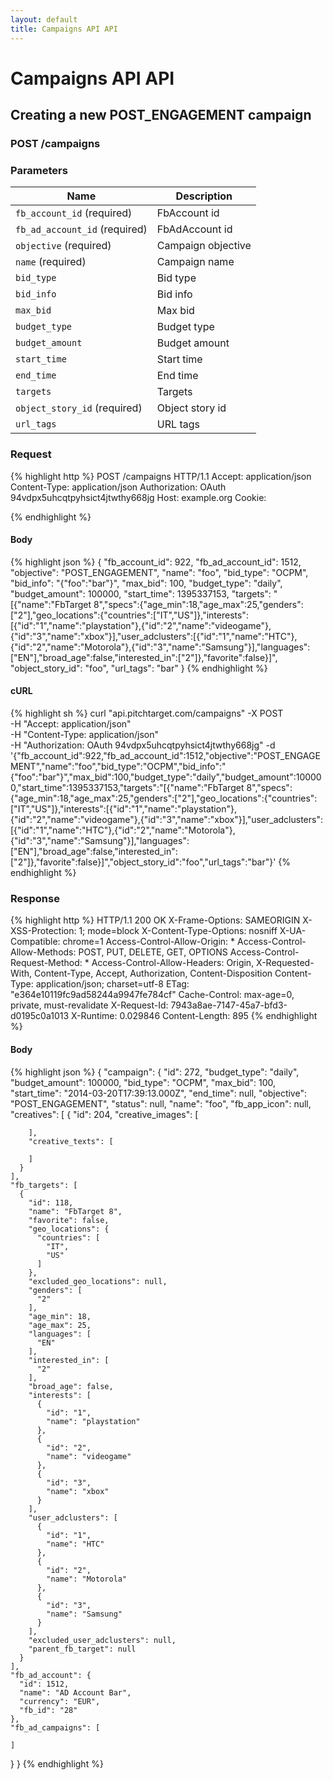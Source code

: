 ```yaml
---
layout: default
title: Campaigns API API
---
```


# Campaigns API API

## Creating a new POST_ENGAGEMENT campaign

### POST /campaigns


### Parameters

Name | Description |
-----|-------------|
`fb_account_id` (required) | FbAccount id |
`fb_ad_account_id` (required) | FbAdAccount id |
`objective` (required) | Campaign objective |
`name` (required) | Campaign name |
`bid_type`  | Bid type |
`bid_info`  | Bid info |
`max_bid`  | Max bid |
`budget_type`  | Budget type |
`budget_amount`  | Budget amount |
`start_time`  | Start time |
`end_time`  | End time |
`targets`  | Targets |
`object_story_id` (required) | Object story id |
`url_tags`  | URL tags |

### Request

{% highlight http %}
POST /campaigns HTTP/1.1
Accept: application/json
Content-Type: application/json
Authorization: OAuth 94vdpx5uhcqtpyhsict4jtwthy668jg
Host: example.org
Cookie: 

{% endhighlight %}

#### Body

{% highlight json %}
{
  "fb_account_id": 922,
  "fb_ad_account_id": 1512,
  "objective": "POST_ENGAGEMENT",
  "name": "foo",
  "bid_type": "OCPM",
  "bid_info": "{\"foo\":\"bar\"}",
  "max_bid": 100,
  "budget_type": "daily",
  "budget_amount": 100000,
  "start_time": 1395337153,
  "targets": "[{\"name\":\"FbTarget 8\",\"specs\":{\"age_min\":18,\"age_max\":25,\"genders\":[\"2\"],\"geo_locations\":{\"countries\":[\"IT\",\"US\"]},\"interests\":[{\"id\":\"1\",\"name\":\"playstation\"},{\"id\":\"2\",\"name\":\"videogame\"},{\"id\":\"3\",\"name\":\"xbox\"}],\"user_adclusters\":[{\"id\":\"1\",\"name\":\"HTC\"},{\"id\":\"2\",\"name\":\"Motorola\"},{\"id\":\"3\",\"name\":\"Samsung\"}],\"languages\":[\"EN\"],\"broad_age\":false,\"interested_in\":[\"2\"]},\"favorite\":false}]",
  "object_story_id": "foo",
  "url_tags": "bar"
}
{% endhighlight %}

#### cURL

{% highlight sh %}
curl "api.pitchtarget.com/campaigns" -X POST \
	-H "Accept: application/json" \
	-H "Content-Type: application/json" \
	-H "Authorization: OAuth 94vdpx5uhcqtpyhsict4jtwthy668jg" -d '{"fb_account_id":922,"fb_ad_account_id":1512,"objective":"POST_ENGAGEMENT","name":"foo","bid_type":"OCPM","bid_info":"{\"foo\":\"bar\"}","max_bid":100,"budget_type":"daily","budget_amount":100000,"start_time":1395337153,"targets":"[{\"name\":\"FbTarget 8\",\"specs\":{\"age_min\":18,\"age_max\":25,\"genders\":[\"2\"],\"geo_locations\":{\"countries\":[\"IT\",\"US\"]},\"interests\":[{\"id\":\"1\",\"name\":\"playstation\"},{\"id\":\"2\",\"name\":\"videogame\"},{\"id\":\"3\",\"name\":\"xbox\"}],\"user_adclusters\":[{\"id\":\"1\",\"name\":\"HTC\"},{\"id\":\"2\",\"name\":\"Motorola\"},{\"id\":\"3\",\"name\":\"Samsung\"}],\"languages\":[\"EN\"],\"broad_age\":false,\"interested_in\":[\"2\"]},\"favorite\":false}]","object_story_id":"foo","url_tags":"bar"}'
{% endhighlight %}

### Response

{% highlight http %}
HTTP/1.1 200 OK
X-Frame-Options: SAMEORIGIN
X-XSS-Protection: 1; mode=block
X-Content-Type-Options: nosniff
X-UA-Compatible: chrome=1
Access-Control-Allow-Origin: *
Access-Control-Allow-Methods: POST, PUT, DELETE, GET, OPTIONS
Access-Control-Request-Method: *
Access-Control-Allow-Headers: Origin, X-Requested-With, Content-Type, Accept, Authorization, Content-Disposition
Content-Type: application/json; charset=utf-8
ETag: "e364e10119fc9ad58244a9947fe784cf"
Cache-Control: max-age=0, private, must-revalidate
X-Request-Id: 7943a8ae-7147-45a7-bfd3-d0195c0a1013
X-Runtime: 0.029846
Content-Length: 895
{% endhighlight %}

#### Body

{% highlight json %}
{
  "campaign": {
    "id": 272,
    "budget_type": "daily",
    "budget_amount": 100000,
    "bid_type": "OCPM",
    "max_bid": 100,
    "start_time": "2014-03-20T17:39:13.000Z",
    "end_time": null,
    "objective": "POST_ENGAGEMENT",
    "status": null,
    "name": "foo",
    "fb_app_icon": null,
    "creatives": [
      {
        "id": 204,
        "creative_images": [

        ],
        "creative_texts": [

        ]
      }
    ],
    "fb_targets": [
      {
        "id": 118,
        "name": "FbTarget 8",
        "favorite": false,
        "geo_locations": {
          "countries": [
            "IT",
            "US"
          ]
        },
        "excluded_geo_locations": null,
        "genders": [
          "2"
        ],
        "age_min": 18,
        "age_max": 25,
        "languages": [
          "EN"
        ],
        "interested_in": [
          "2"
        ],
        "broad_age": false,
        "interests": [
          {
            "id": "1",
            "name": "playstation"
          },
          {
            "id": "2",
            "name": "videogame"
          },
          {
            "id": "3",
            "name": "xbox"
          }
        ],
        "user_adclusters": [
          {
            "id": "1",
            "name": "HTC"
          },
          {
            "id": "2",
            "name": "Motorola"
          },
          {
            "id": "3",
            "name": "Samsung"
          }
        ],
        "excluded_user_adclusters": null,
        "parent_fb_target": null
      }
    ],
    "fb_ad_account": {
      "id": 1512,
      "name": "AD Account Bar",
      "currency": "EUR",
      "fb_id": "28"
    },
    "fb_ad_campaigns": [

    ]
  }
}
{% endhighlight %}

